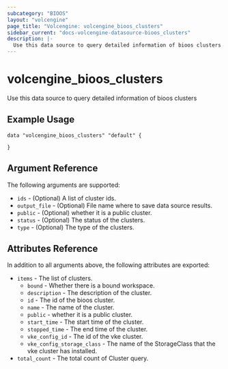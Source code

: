 ```yaml
---
subcategory: "BIOOS"
layout: "volcengine"
page_title: "Volcengine: volcengine_bioos_clusters"
sidebar_current: "docs-volcengine-datasource-bioos_clusters"
description: |-
  Use this data source to query detailed information of bioos clusters
---
```

# volcengine_bioos_clusters
Use this data source to query detailed information of bioos clusters
## Example Usage
```hcl
data "volcengine_bioos_clusters" "default" {

}
```
## Argument Reference
The following arguments are supported:
* `ids` - (Optional) A list of cluster ids.
* `output_file` - (Optional) File name where to save data source results.
* `public` - (Optional) whether it is a public cluster.
* `status` - (Optional) The status of the clusters.
* `type` - (Optional) The type of the clusters.

## Attributes Reference
In addition to all arguments above, the following attributes are exported:
* `items` - The list of clusters.
    * `bound` - Whether there is a bound workspace.
    * `description` - The description of the cluster.
    * `id` - The id of the bioos cluster.
    * `name` - The name of the cluster.
    * `public` - whether it is a public cluster.
    * `start_time` - The start time of the cluster.
    * `stopped_time` - The end time of the cluster.
    * `vke_config_id` - The id of the vke cluster.
    * `vke_config_storage_class` - The name of the StorageClass that the vke cluster has installed.
* `total_count` - The total count of Cluster query.


